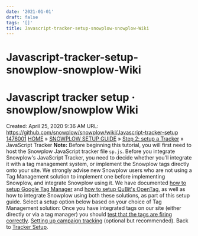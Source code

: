 ```yaml
---
date: '2021-01-01'
draft: false
tags: '[]'
title: Javascript-tracker-setup-snowplow-snowplow-Wiki
---
```


# Javascript-tracker-setup-snowplow-snowplow-Wiki

# Javascript tracker setup · snowplow/snowplow Wiki
Created: April 25, 2020 9:36 AM
URL: https://github.com/snowplow/snowplow/wiki/Javascript-tracker-setup
[1476001](Javascript%20tracker%20setup%20%C2%B7%20snowplow%20snowplow%20Wiki%20d7e6ff9033944754bc6fd471f864546b/1476001)
[HOME](https://github.com/snowplow/snowplow/wiki/Home) » [SNOWPLOW SETUP GUIDE](https://github.com/snowplow/snowplow/wiki/Snowplow-setup-guide) » [Step 2: setup a Tracker](https://github.com/snowplow/snowplow/wiki/Setting-up-a-Tracker) » JavaScript Tracker
**Note:** Before beginning this tutorial, you will first need to host the Snowplow JavaScript tracker file `sp.js`.
Before you integrate Snowplow's JavaScript Tracker, you need to decide whether you'll integrate it with a tag management system, or implement the Snowplow tags directly onto your site.
We strongly advise new Snowplow users who are not using a Tag Management solution to implement one before implementing Snowplow, and integrate Snowplow using it.
We have documented [how to setup Google Tag Manager](https://github.com/snowplow/snowplow/wiki/Integrating-Javascript-tags-with-Google-Tag-Manager) and [how to setup QuBit's OpenTag](https://github.com/snowplow/snowplow/wiki/Integrating-Javascript-tags-with-QuBit-OpenTag), as well as how to integrate Snowplow using both these solutions, as part of this setup guide.
Select a setup option below based on your choice of Tag Management solution:
Once you have integrated tags on our site (either directly or via a tag manager) you should [test that the tags are firing correctly](https://github.com/snowplow/snowplow/wiki/Testing-the-Javascript-tracker-is-firing).
[Setting up campaign tracking](https://github.com/snowplow/snowplow/wiki/tracking-your-marketing-campaigns) (optional but recommended).
Back to [Tracker Setup](https://github.com/snowplow/snowplow/wiki/Setting-up-a-tracker).
